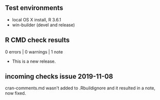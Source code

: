 ## Test environments
* local OS X install, R 3.6.1
* win-builder (devel and release)

## R CMD check results

0 errors | 0 warnings | 1 note

* This is a new release.

## incoming checks issue 2019-11-08

cran-comments.md wasn't added to .Rbuildignore and it resulted in a note, now fixed.

